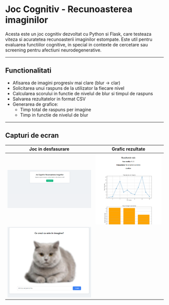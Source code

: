 # Joc Cognitiv - Recunoasterea imaginilor

Acesta este un joc cognitiv dezvoltat cu Python si Flask, care testeaza viteza si acuratetea recunoasterii imaginilor estompate. Este util pentru evaluarea functiilor cognitive, in special in contexte de cercetare sau screening pentru afectiuni neurodegenerative.

---

## Functionalitati

- Afisarea de imagini progresiv mai clare (blur -> clar)
- Solicitarea unui raspuns de la utilizator la fiecare nivel
- Calcularea scorului in functie de nivelul de blur si timpul de raspuns
- Salvarea rezultatelor in format CSV
- Generarea de grafice:
  - Timp total de raspuns per imagine
  - Timp in functie de nivelul de blur

---

## Capturi de ecran

| Joc in desfasurare       | Grafic rezultate            |
|--------------------------|-----------------------------|
| ![joc](static/demo1.png) | ![grafic](static/demo3.png) |
| ![joc](static/demo2.png) | 

